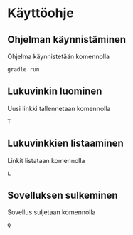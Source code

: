 # Käyttöohje


## Ohjelman käynnistäminen

Ohjelma käynnistetään komennolla
```
gradle run
```

## Lukuvinkin luominen

Uusi linkki tallennetaan komennolla 
```
T
```


## Lukuvinkkien listaaminen

Linkit listataan komennolla
```
L
```


## Sovelluksen sulkeminen

Sovellus suljetaan komennolla
```
Q
```
